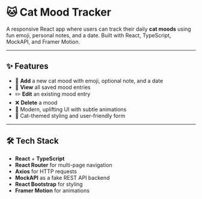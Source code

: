 # 🐱 Cat Mood Tracker

A responsive React app where users can track their daily **cat moods** using fun emoji, personal notes, and a date. Built with React, TypeScript, MockAPI, and Framer Motion.

---

## ✨ Features

- 🎯 **Add** a new cat mood with emoji, optional note, and a date
- 👀 **View** all saved mood entries
- ✏️ **Edit** an existing mood entry
- ❌ **Delete** a mood
- 🎨 Modern, uplifting UI with subtle animations
- 🐾 Cat-themed styling and user-friendly form

---

## 🛠️ Tech Stack

- **React** + **TypeScript**
- **React Router** for multi-page navigation
- **Axios** for HTTP requests
- **MockAPI** as a fake REST API backend
- **React Bootstrap** for styling
- **Framer Motion** for animations
